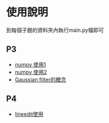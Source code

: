 # 使用說明

到每個子題的資料夾內執行main.py檔即可

## P3
+ [numpy 使用1](https://www.w3schools.com/python/numpy_creating_arrays.asp)
+ [numpy 使用2](https://www.brilliantcode.net/1062/numpy-tutorial-basic-operations/)
+ [Gaussian filter的概念](https://medium.com/@bob800530/python-gaussian-filter-%E6%A6%82%E5%BF%B5%E8%88%87%E5%AF%A6%E4%BD%9C-676aac52ea17)

## P4
+ [lineedit使用](https://codertw.com/%E7%A8%8B%E5%BC%8F%E8%AA%9E%E8%A8%80/555954/)